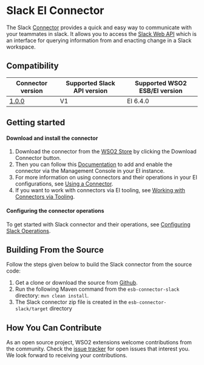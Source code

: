 # Slack EI Connector

The Slack [Connector](https://docs.wso2.com/display/EI640/Working+with+Connectors) provides a quick and easy way to communicate with your teammates in slack. It allows you to  access the  [Slack Web API](https://api.slack.com/web#authentication) which is an interface for querying information from and enacting change in a Slack workspace.
## Compatibility

| Connector version | Supported Slack API version | Supported WSO2 ESB/EI version |
| ------------- | ------------- | ------------- |
| [1.0.0](https://github.com/wso2-extensions/esb-connector-slack/tree/org.wso2.carbon.esb.connector.slack-1.0.0) | V1 |  EI 6.4.0    |

## Getting started

#### Download and install the connector

1. Download the connector from the [WSO2 Store](https://store.wso2.com/store/assets/esbconnector/details/ffb3980c-0399-4a6a-8632-8a59ce199079) by clicking the Download Connector button.
2. Then you can follow this [Documentation](https://docs.wso2.com/display/EI640/Working+with+Connectors+via+the+Management+Console) to add and enable the connector via the Management Console in your EI instance.
3. For more information on using connectors and their operations in your EI configurations, see [Using a Connector](https://docs.wso2.com/display/EI640/Using+a+Connector).
4. If you want to work with connectors via EI tooling, see [Working with Connectors via Tooling](https://docs.wso2.com/display/EI640/Working+with+Connectors+via+Tooling).

#### Configuring the connector operations

To get started with Slack connector and their operations, see [Configuring Slack Operations](docs/config.md).


## Building From the Source

Follow the steps given below to build the Slack connector from the source code:

1. Get a clone or download the source from [Github](https://github.com/wso2-extensions/esb-connector-slack).
2. Run the following Maven command from the `esb-connector-slack` directory: `mvn clean install`.
3. The Slack connector zip file is created in the `esb-connector-slack/target` directory

## How You Can Contribute

As an open source project, WSO2 extensions welcome contributions from the community.
Check the [issue tracker](https://github.com/wso2-extensions/esb-connector-splunk/issues) for open issues that interest you. We look forward to receiving your contributions.
